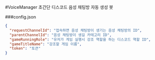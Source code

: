 #VoiceManager
초간단 디스코드 음성 채팅방 자동 생성 봇

###config.json
```json
{
  "requestChannelId": "접속하면 음성 채팅방이 생기는 음성 채팅방의 ID",
  "parentChannelId": "음성 채팅방이 생길 카테고리 ID",
  "gameRunningRole": "유저가 게임 실행시 강조 역할을 하는 디스코드 역할 ID",
  "gameTitleName": "강조할 게임 이름",
  "token": "토큰"
}
```